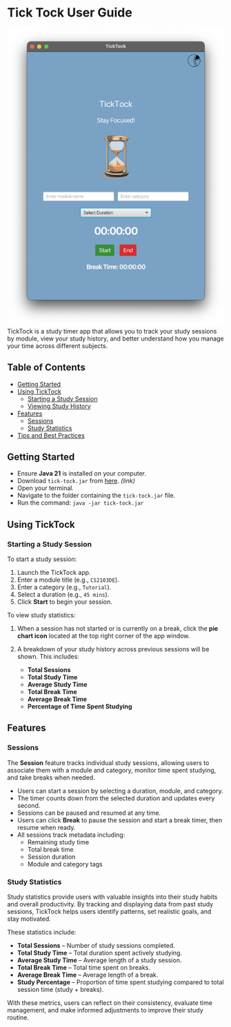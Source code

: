 # Tick Tock User Guide

![Screenshot of photo](images/Ui.png)
TickTock is a study timer app that allows you to track your study sessions by module, view your study history, and better understand how you manage your time across different subjects.

## Table of Contents
- [Getting Started](#getting-started)
- [Using TickTock](#using-ticktock)
    - [Starting a Study Session](#starting-a-study-session)
    - [Viewing Study History](#viewing-study-history)
- [Features](#features)
    - [Sessions](#sessions)
    - [Study Statistics](#study-insights)
- [Tips and Best Practices](#tips-and-best-practices)

## Getting Started 
- Ensure **Java 21** is installed on your computer.
- Download `tick-tock.jar` from [here](#). *(link)*
- Open your terminal.
- Navigate to the folder containing the `tick-tock.jar` file.
- Run the command: `java -jar tick-tock.jar`


## Using TickTock

### Starting a Study Session
To start a study session:

1. Launch the TickTock app.
2. Enter a module title (e.g., `CS2103DE`).
3. Enter a category (e.g., `Tutorial`).
4. Select a duration (e.g., `45 mins`).
5. Click **Start** to begin your session.

To view study statistics:

1. When a session has not started or is currently on a break, click the **pie chart icon** located at the top right corner of the app window.
2. A breakdown of your study history across previous sessions will be shown. This includes:

    - **Total Sessions**
    - **Total Study Time**
    - **Average Study Time**
    - **Total Break Time**
    - **Average Break Time**
    - **Percentage of Time Spent Studying** 
## Features 

### Sessions

The **Session** feature tracks individual study sessions, allowing users to associate them with a module and category, monitor time spent studying, and take breaks when needed.

- Users can start a session by selecting a duration, module, and category.
- The timer counts down from the selected duration and updates every second.
- Sessions can be paused and resumed at any time.
- Users can click **Break** to pause the session and start a break timer, then resume when ready.
- All sessions track metadata including:
    - Remaining study time
    - Total break time
    - Session duration
    - Module and category tags

### Study Statistics
Study statistics provide users with valuable insights into their study habits and overall productivity. By tracking and displaying data from past study sessions, TickTock helps users identify patterns, set realistic goals, and stay motivated.

These statistics include:

- **Total Sessions** – Number of study sessions completed.
- **Total Study Time** – Total duration spent actively studying.
- **Average Study Time** – Average length of a study session.
- **Total Break Time** – Total time spent on breaks.
- **Average Break Time** – Average length of a break.
- **Study Percentage** – Proportion of time spent studying compared to total session time (study + breaks).

With these metrics, users can reflect on their consistency, evaluate time management, and make informed adjustments to improve their study routine.

